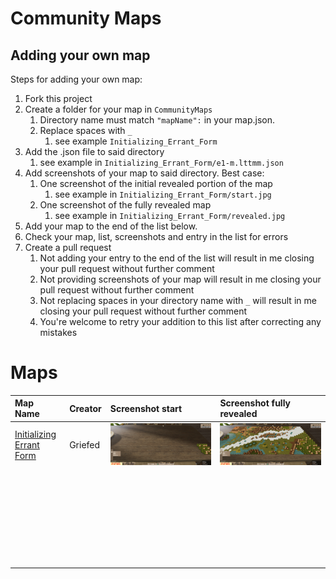 # Community Maps

## Adding your own map

Steps for adding your own map:
1. Fork this project
2. Create a folder for your map in `CommunityMaps`
    1. Directory name must match `"mapName":` in your map.json.
    2. Replace spaces with `_`
       1. see example `Initializing_Errant_Form`
3. Add the .json file to said directory
   1. see example in `Initializing_Errant_Form/e1-m.lttmm.json`
4. Add screenshots of your map to said directory. Best case:
    1. One screenshot of the initial revealed portion of the map
       1. see example in `Initializing_Errant_Form/start.jpg`
    2. One screenshot of the fully revealed map
       1. see example in `Initializing_Errant_Form/revealed.jpg`
5. Add your map to the end of the list below.
6. Check your map, list, screenshots and entry in the list for errors
7. Create a pull request
   1. Not adding your entry to the end of the list will result in me closing your pull request without further comment
   2. Not providing screenshots of your map will result in me closing your pull request without further comment
   3. Not replacing spaces in your directory name with `_` will result in me closing your pull request without further comment
   4. You're welcome to retry your addition to this list after correcting any mistakes

# Maps

| Map Name | Creator | Screenshot start | Screenshot fully revealed |
| :------ | :------ | :------ | :------ |
| [Initializing Errant Form](Initializing_Errant_Form/e1-m.lttmm.json) | Griefed | ![start](../CommunityMaps/Initializing_Errant_Form/start.jpg) | ![revealed](../CommunityMaps/Initializing_Errant_Form/revealed.jpg)
| | | | |
| | | | |
| | | | |
| | | | |
| | | | |
| | | | |
| | | | |
| | | | |
| | | | |
| | | | |
| | | | |
| | | | |
| | | | |
| | | | |
| | | | |
| | | | |
| | | | |
| | | | |
| | | | |
| | | | |
| | | | |
| | | | |
| | | | |
| | | | |
| | | | |
| | | | |
| | | | |
| | | | |
| | | | |
| | | | |

